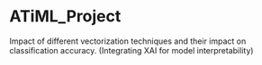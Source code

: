 # ATiML_Project
Impact of different vectorization techniques and their impact on classification accuracy. (Integrating XAI for model interpretability)
